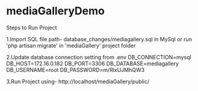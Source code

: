 # mediaGalleryDemo

Steps to Run Project

1.Import SQL file path- database_changes/mediagallery.sql in MySql
	or 
run 'php artisan migrate' in 'mediaGallery' project folder

2.Update database connection setting from .env DB_CONNECTION=mysql 
         DB_HOST=172.16.0.182 DB_PORT=3306 
         DB_DATABASE=mediagallery
         DB_USERNAME=root 
         DB_PASSWORD=m/RlxUJMhQW3
	 
3.Run Project using- http://localhost/mediaGallery/public/

